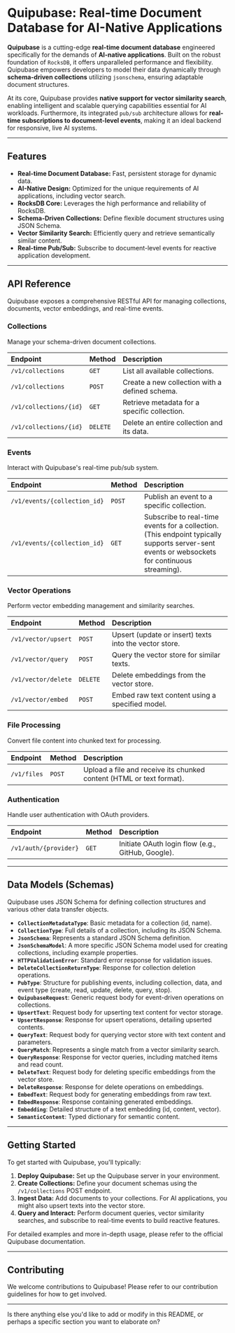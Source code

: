 # Quipubase: Real-time Document Database for AI-Native Applications

**Quipubase** is a cutting-edge **real-time document database** engineered specifically for the demands of **AI-native applications**. Built on the robust foundation of `RocksDB`, it offers unparalleled performance and flexibility. Quipubase empowers developers to model their data dynamically through **schema-driven collections** utilizing `jsonschema`, ensuring adaptable document structures.

At its core, Quipubase provides **native support for vector similarity search**, enabling intelligent and scalable querying capabilities essential for AI workloads. Furthermore, its integrated `pub/sub` architecture allows for **real-time subscriptions to document-level events**, making it an ideal backend for responsive, live AI systems.

---

## Features

* **Real-time Document Database:** Fast, persistent storage for dynamic data.
* **AI-Native Design:** Optimized for the unique requirements of AI applications, including vector search.
* **RocksDB Core:** Leverages the high performance and reliability of RocksDB.
* **Schema-Driven Collections:** Define flexible document structures using JSON Schema.
* **Vector Similarity Search:** Efficiently query and retrieve semantically similar content.
* **Real-time Pub/Sub:** Subscribe to document-level events for reactive application development.

---

## API Reference

Quipubase exposes a comprehensive RESTful API for managing collections, documents, vector embeddings, and real-time events.

### Collections

Manage your schema-driven document collections.

| Endpoint                  | Method | Description                                  |
| :------------------------ | :----- | :------------------------------------------- |
| `/v1/collections`         | `GET`  | List all available collections.              |
| `/v1/collections`         | `POST` | Create a new collection with a defined schema. |
| `/v1/collections/{id}`    | `GET`  | Retrieve metadata for a specific collection. |
| `/v1/collections/{id}`    | `DELETE` | Delete an entire collection and its data.    |

### Events

Interact with Quipubase's real-time pub/sub system.

| Endpoint                  | Method | Description                                      |
| :------------------------ | :----- | :----------------------------------------------- |
| `/v1/events/{collection_id}` | `POST` | Publish an event to a specific collection.        |
| `/v1/events/{collection_id}` | `GET`  | Subscribe to real-time events for a collection. (This endpoint typically supports server-sent events or websockets for continuous streaming). |

### Vector Operations

Perform vector embedding management and similarity searches.

| Endpoint              | Method   | Description                                            |
| :-------------------- | :------- | :----------------------------------------------------- |
| `/v1/vector/upsert`   | `POST`   | Upsert (update or insert) texts into the vector store. |
| `/v1/vector/query`    | `POST`   | Query the vector store for similar texts.              |
| `/v1/vector/delete`   | `DELETE` | Delete embeddings from the vector store.               |
| `/v1/vector/embed`    | `POST`   | Embed raw text content using a specified model.        |

### File Processing

Convert file content into chunked text for processing.

| Endpoint    | Method | Description                                         |
| :---------- | :----- | :-------------------------------------------------- |
| `/v1/files` | `POST` | Upload a file and receive its chunked content (HTML or text format). |

### Authentication

Handle user authentication with OAuth providers.

| Endpoint                | Method | Description                                        |
| :---------------------- | :----- | :------------------------------------------------- |
| `/v1/auth/{provider}` | `GET`  | Initiate OAuth login flow (e.g., GitHub, Google). |

---

## Data Models (Schemas)

Quipubase uses JSON Schema for defining collection structures and various other data transfer objects.

* **`CollectionMetadataType`**: Basic metadata for a collection (id, name).
* **`CollectionType`**: Full details of a collection, including its JSON Schema.
* **`JsonSchema`**: Represents a standard JSON Schema definition.
* **`JsonSchemaModel`**: A more specific JSON Schema model used for creating collections, including example properties.
* **`HTTPValidationError`**: Standard error response for validation issues.
* **`DeleteCollectionReturnType`**: Response for collection deletion operations.
* **`PubType`**: Structure for publishing events, including collection, data, and event type (create, read, update, delete, query, stop).
* **`QuipubaseRequest`**: Generic request body for event-driven operations on collections.
* **`UpsertText`**: Request body for upserting text content for vector storage.
* **`UpsertResponse`**: Response for upsert operations, detailing upserted contents.
* **`QueryText`**: Request body for querying vector store with text content and parameters.
* **`QueryMatch`**: Represents a single match from a vector similarity search.
* **`QueryResponse`**: Response for vector queries, including matched items and read count.
* **`DeleteText`**: Request body for deleting specific embeddings from the vector store.
* **`DeleteResponse`**: Response for delete operations on embeddings.
* **`EmbedText`**: Request body for generating embeddings from raw text.
* **`EmbedResponse`**: Response containing generated embeddings.
* **`Embedding`**: Detailed structure of a text embedding (id, content, vector).
* **`SemanticContent`**: Typed dictionary for semantic content.

---

## Getting Started

To get started with Quipubase, you'll typically:

1.  **Deploy Quipubase:** Set up the Quipubase server in your environment.
2.  **Create Collections:** Define your document schemas using the `/v1/collections` POST endpoint.
3.  **Ingest Data:** Add documents to your collections. For AI applications, you might also upsert texts into the vector store.
4.  **Query and Interact:** Perform document queries, vector similarity searches, and subscribe to real-time events to build reactive features.

For detailed examples and more in-depth usage, please refer to the official Quipubase documentation.

---

## Contributing

We welcome contributions to Quipubase! Please refer to our contribution guidelines for how to get involved.

---

Is there anything else you'd like to add or modify in this README, or perhaps a specific section you want to elaborate on?